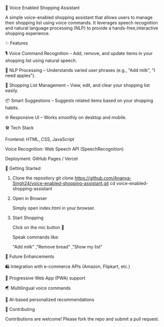 🛒 Voice Enabled Shopping Assistant

   A simple voice-enabled shopping assistant that allows users to manage their shopping list using voice commands. It leverages speech recognition and natural         language processing (NLP) to provide a hands-free,interactive shopping experience.

✨ Features

  🎙️ Voice Command Recognition – Add, remove, and update items in your shopping list using natural speech.

  🤖 NLP Processing – Understands varied user phrases (e.g., "Add milk", "I need apples").

  📝 Shopping List Management – View, edit, and clear your shopping list easily.

  📦 Smart Suggestions – Suggests related items based on your shopping habits.

  🌐 Responsive UI – Works smoothly on desktop and mobile.

🛠️ Tech Stack

  Frontend: HTML, CSS, JavaScript

  Voice Recognition: Web Speech API (SpeechRecognition)

  Deployment: GitHub Pages / Vercel
  
🚀 Getting Started
   1. Clone the repository
      git clone https://github.com/Ananya-Singh24/voice-enabled-shopping-assistant.git
      cd voice-enabled-shopping-assistant

   2. Open in Browser

      Simply open index.html in your browser.

   3. Start Shopping

      Click on the mic button 🎤

      Speak commands like:

      "Add milk" ,"Remove bread" ,"Show my list"
      
🔮 Future Enhancements

   🛍️ Integration with e-commerce APIs (Amazon, Flipkart, etc.)

   📱 Progressive Web App (PWA) support

   🌏 Multilingual voice commands

   🧠 AI-based personalized recommendations

🤝 Contributing

   Contributions are welcome! Please fork the repo and submit a pull request.

